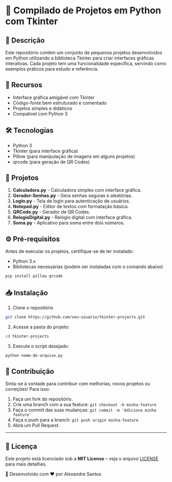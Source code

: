 # 📌 Compilado de Projetos em Python com Tkinter

## 📝 Descrição
Este repositório contém um conjunto de pequenos projetos desenvolvidos em Python utilizando a biblioteca Tkinter para criar interfaces gráficas interativas. Cada projeto tem uma funcionalidade específica, servindo como exemplos práticos para estudo e referência.

## 🚀 Recursos
- Interface gráfica amigável com Tkinter
- Código-fonte bem estruturado e comentado
- Projetos simples e didáticos
- Compatível com Python 3

## 🛠 Tecnologias
- Python 3
- Tkinter (para interface gráfica)
- Pillow (para manipulação de imagens em alguns projetos)
- qrcode (para geração de QR Codes)

## 📂 Projetos
1. **Calculadora.py** - Calculadora simples com interface gráfica.
2. **Gerador-Senhas.py** - Gera senhas seguras e aleatórias.
3. **Login.py** - Tela de login para autenticação de usuários.
4. **Notepad.py** - Editor de textos com formatação básica.
5. **QRCode.py** - Gerador de QR Codes.
6. **RelogioDigital.py** - Relógio digital com interface gráfica.
7. **Soma.py** - Aplicativo para soma entre dois números.

## ⚙️ Pré-requisitos
Antes de executar os projetos, certifique-se de ter instalado:
- Python 3.x
- Bibliotecas necessárias (podem ser instaladas com o comando abaixo)

```sh
pip install pillow qrcode
```

## 📥 Instalação
1. Clone o repositório

```sh
git clone https://github.com/seu-usuario/tkinter-projects.git
```
2. Acesse a pasta do projeto:

```sh
cd tkinter-projects
```
3. Execute o script desejado:

```sh
python nome-do-arquivo.py
```
## 🤝 Contribuição
Sinta-se à vontade para contribuir com melhorias, novos projetos ou correções! Para isso:

1. Faça um fork do repositório.
2. Crie uma branch com a sua feature: `git checkout -b minha-feature`
3. Faça o commit das suas mudanças: `git commit -m 'Adiciona minha feature'`
4. Faça o push para a branch: `git push origin minha-feature`
5. Abra um Pull Request.

---

## 📜 Licença
Este projeto está licenciado sob a **MIT License** – veja o arquivo [LICENSE](LICENSE) para mais detalhes.

📌 Desenvolvido com ❤️ por Alexandre Santos
